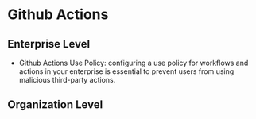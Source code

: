 # Github Actions

## Enterprise Level

- Github Actions Use Policy: configuring a use policy for workflows and actions in your enterprise is essential to prevent users from using malicious third-party actions.

## Organization Level

